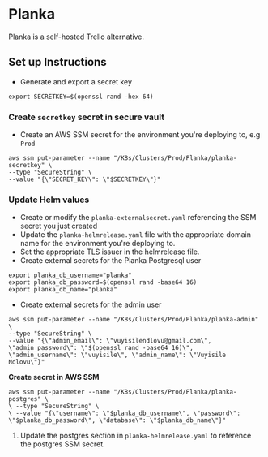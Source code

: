 # Planka

Planka is a self-hosted Trello alternative.

## Set up Instructions

- Generate and export a secret key

```shell
export SECRETKEY=$(openssl rand -hex 64)
```

### Create `secretkey` secret in secure vault

- Create an AWS SSM secret for the environment you're deploying to, e.g `Prod`

```shell
aws ssm put-parameter --name "/K8s/Clusters/Prod/Planka/planka-secretkey" \
--type "SecureString" \
--value "{\"SECRET_KEY\": \"$SECRETKEY\"}"
```

### Update Helm values

- Create or modify the `planka-externalsecret.yaml` referencing the SSM secret you just created
- Update the `planka-helmrelease.yaml` file with the appropriate domain name for the environment you're deploying to.
- Set the appropriate TLS issuer in the helmrelease file.
- Create external secrets for the Planka Postgresql user

```shell
export planka_db_username="planka"
export planka_db_password=$(openssl rand -base64 16)
export planka_db_name="planka"
```

- Create external secrets for the admin user

```shell
aws ssm put-parameter --name "/K8s/Clusters/Prod/Planka/planka-admin" \
--type "SecureString" \
--value "{\"admin_email\": \"vuyisilendlovu@gmail.com\", \"admin_password\": \"$(openssl rand -base64 16)\", \"admin_username\": \"vuyisile\", \"admin_name\": \"Vuyisile Ndlovu\"}"

```

**Create secret in AWS SSM**

```shell
aws ssm put-parameter --name "/K8s/Clusters/Prod/Planka/planka-postgres" \
\ --type "SecureString" \
\ --value "{\"username\": \"$planka_db_username\", \"password\": \"$planka_db_password\", \"database\": \"$planka_db_name\"}"
```

1. Update the postgres section in `planka-helmrelease.yaml` to reference the postgres SSM secret.
